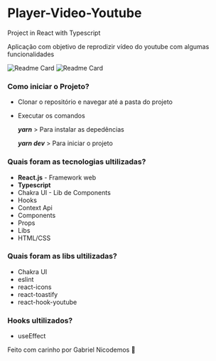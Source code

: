# Player-Video-Youtube
Project in React with Typescript

Aplicação com objetivo de reprodizir vídeo do youtube com algumas funcionalidades

![Readme Card](https://img.shields.io/badge/React.js-20232A?style=for-the-badge&logo=react&logoColor=61DAFB)
![Readme Card](https://img.shields.io/badge/Typescript-20232A?style=for-the-badge&logo=react&logoColor=61DAFB)
 
### Como iniciar o Projeto?
- Clonar o repositório e navegar até a pasta do projeto
- Executar os comandos 
  
  ***yarn*** > Para instalar as depedências
  
  ***yarn dev*** > Para iniciar o projeto

### Quais foram as tecnologias ultilizadas?
- **React.js** - Framework web
- **Typescript**
- Chakra UI - Lib de Components
- Hooks
- Context Api
- Components
- Props
- Libs
- HTML/CSS

### Quais foram as libs ultilizadas?
   - Chakra UI
   - eslint
   - react-icons
   - react-toastify
   - react-hook-youtube
   
### Hooks ultilizados?
 - useEffect


Feito com carinho por Gabriel Nicodemos :purple_heart:

